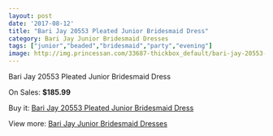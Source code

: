 ```yaml
---
layout: post
date: '2017-08-12'
title: "Bari Jay 20553 Pleated Junior Bridesmaid Dress"
category: Bari Jay Junior Bridesmaid Dresses
tags: ["junior","beaded","bridesmaid","party","evening"]
image: http://img.princessan.com/33687-thickbox_default/bari-jay-20553-pleated-junior-bridesmaid-dress.jpg
---
```

Bari Jay 20553 Pleated Junior Bridesmaid Dress

On Sales: **$185.99**
<a href="https://www.princessan.com/en/15677-bari-jay-20553-pleated-junior-bridesmaid-dress.html"><amp-img layout="responsive" width="600" height="600" src="//img.princessan.com/33687-thickbox_default/bari-jay-20553-pleated-junior-bridesmaid-dress.jpg" alt="Bari Jay 20553 Pleated Junior Bridesmaid Dress 0" /></a>

Buy it: [Bari Jay 20553 Pleated Junior Bridesmaid Dress](https://www.princessan.com/en/15677-bari-jay-20553-pleated-junior-bridesmaid-dress.html "Bari Jay 20553 Pleated Junior Bridesmaid Dress")

View more: [Bari Jay Junior Bridesmaid Dresses](https://www.princessan.com/en/116- "Bari Jay Junior Bridesmaid Dresses")